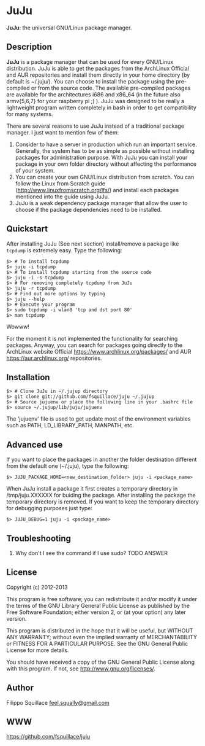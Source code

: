 # JuJu
**JuJu**: the universal GNU/Linux package manager.

## Description
**JuJu** is a package manager that can be used for every GNU/Linux distribution.
JuJu is able to get the packages from the ArchLinux Official and AUR repositories and install them
directly in your home directory (by default is ~/.juju/).
You can choose to install the package using the pre-compiled or from the source code. The available 
pre-compiled packages are available for the architectures i686 and x86\_64 (in the future also armv{5,6,7} for your raspberry pi ;) ).
JuJu was designed to be really a lightweight program written completely in bash in order to get compatibility for many systems.

There are several reasons to use JuJu instead of a traditional package manager.
I just want to mention few of them:

1. Consider to have a server in production which run an important service. Generally,
    the system has to be as simple as possible without installing packages for administration purpose.
    With JuJu you can install your package in your own folder directory without affecting the performance of your
    system.
2. You can create your own GNU/Linux distribution from scratch. You can follow the Linux from Scratch guide
    (http://www.linuxfromscratch.org/lfs/) and install each packages mentioned into the guide using JuJu.
3. JuJu is a weak dependency package manager that allow the user to choose if the package dependencies need to be installed.

## Quickstart
After installing JuJu (See next section) install/remove a package like `tcpdump` is extremely easy.
Type the following:

    $> # To install tcpdump
    $> juju -i tcpdump
    $> # To install tcpdump starting from the source code
    $> juju -i -s tcpdump
    $> # For removing completely tcpdump from JuJu
    $> juju -r tcpdump
    $> # Find out more options by typing
    $> juju --help
    $> # Execute your program
    $> sudo tcpdump -i wlan0 'tcp and dst port 80'
    $> man tcpdump

Wowww!

For the moment it is not implemented the functionality for searching packages. Anyway, you can search for
packages going directly to the ArchLinux website Official https://www.archlinux.org/packages/ and AUR
https://aur.archlinux.org/ repositories.

## Installation
    $> # Clone JuJu in ~/.jujup directory
    $> git clone git://github.com/fsquillace/juju ~/.jujup
    $> # Source jujuenv or place the following line in your .bashrc file
    $> source ~/.jujup/lib/juju/jujuenv

The 'jujuenv' file is used to get update most of the environment variables such as PATH, LD\_LIBRARY\_PATH,
    MANPATH, etc.

## Advanced use
If you want to place the packages in another the folder destination different from the default one (~/.juju),
   type the following:

    $> JUJU_PACKAGE_HOME=<new_destination_folder> juju -i <package_name>

When JuJu install a package it first creates a temporary directory in /tmp/juju.XXXXXX for buiding the package.
After installing the package the temporary directory is removed. If you want to keep the temporary directory for debugging
purposes just type:

    $> JUJU_DEBUG=1 juju -i <package_name>

## Troubleshooting

1. Why don't I see the command if I use sudo?
TODO ANSWER

## License
Copyright (c) 2012-2013

This program is free software; you can redistribute it and/or modify it
under the terms of the GNU Library General Public License as published
by the Free Software Foundation; either version 2, or (at your option)
any later version.

This program is distributed in the hope that it will be useful,
but WITHOUT ANY WARRANTY; without even the implied warranty of
MERCHANTABILITY or FITNESS FOR A PARTICULAR PURPOSE.  See the
GNU General Public License for more details.

You should have received a copy of the GNU General Public License
along with this program.  If not, see <http://www.gnu.org/licenses/>.

## Author
Filippo Squillace <feel.squally@gmail.com>

## WWW
https://github.com/fsquillace/juju
